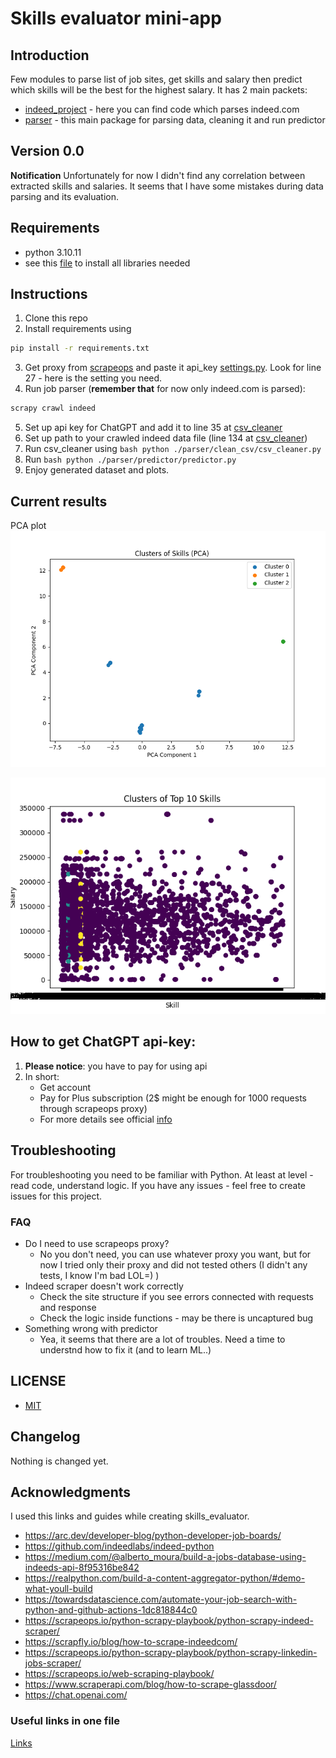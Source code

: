 # Skills evaluator mini-app

## Introduction
Few modules to parse list of job sites, get skills and salary then predict which skills will be the best for the 
highest salary.
It has 2 main packets:
- [indeed_project](https://github.com/jBuly4/skills_evaluator/blob/5b33252bdb45144a128da25f3b7f9d6a9f0208c9/indeed_project/indeed_project) - here you can find code which parses indeed.com
- [parser](https://github.com/jBuly4/skills_evaluator/blob/5b33252bdb45144a128da25f3b7f9d6a9f0208c9/parser) - this main package for parsing data, cleaning it and run predictor

## Version 0.0
**Notification**
Unfortunately for now I didn't find any correlation between extracted skills and salaries. It seems that I have some 
mistakes during data parsing and its evaluation.

## Requirements
- python 3.10.11
- see this [file](https://github.com/jBuly4/skills_evaluator/blob/5b33252bdb45144a128da25f3b7f9d6a9f0208c9/requirements.txt) to install all libraries needed

## Instructions
1. Clone this repo
2. Install requirements using
```bash
pip install -r requirements.txt
```
3. Get proxy from [scrapeops](https://scrapeops.io/app/register/main) and paste it api_key 
[settings.py](https://github.com/jBuly4/skills_evaluator/blob/1b66f445afb549c66ea0ef1bd29f3e4250587dd0/indeed_project/indeed_project/settings.py). 
Look for line 27 - here is the setting you need.
4. Run job parser (**remember that** for now only indeed.com is parsed):
```bash
scrapy crawl indeed
```
5. Set up api key for ChatGPT and add it to line 35 at [csv_cleaner](https://github.com/jBuly4/skills_evaluator/blob/5b33252bdb45144a128da25f3b7f9d6a9f0208c9/parser/clean_csv/csv_cleaner.py)
6. Set up path to your crawled indeed data file (line 134 at [csv_cleaner](https://github.com/jBuly4/skills_evaluator/blob/5b33252bdb45144a128da25f3b7f9d6a9f0208c9/parser/clean_csv/csv_cleaner.py))
7. Run csv_cleaner using ```bash python ./parser/clean_csv/csv_cleaner.py```
8. Run ```bash python ./parser/predictor/predictor.py```
9. Enjoy generated dataset and plots.

## Current results
PCA plot
![PCA plot](https://github.com/jBuly4/skills_evaluator/blob/main/parser/predictor/plots/PCA_top_10_skill_clusters_with_legend.png)

![Raw clusters for top-10 skills](https://github.com/jBuly4/skills_evaluator/blob/main/parser/predictor/plots/top_10_skill_clusters.png)

## How to get ChatGPT api-key:
1. **Please notice**: you have to pay for using api
2. In short:
   - Get account
   - Pay for Plus subscription (2$ might be enough for 1000 requests through scrapeops proxy)
   - For more details see official [info](https://help.openai.com/en/articles/7039783-how-can-i-access-the-chatgpt-api)

## Troubleshooting
For troubleshooting you need to be familiar with Python. At least at level - read code, understand logic.
If you have any issues - feel free to create issues for this project.

### FAQ
- Do I need to use scrapeops proxy?
  - No you don't need, you can use whatever proxy you want, but for now I tried only their proxy and did not tested 
    others (I didn't any tests, I know I'm bad LOL=) ) 
- Indeed scraper doesn't work correctly
  - Check the site structure if you see errors connected with requests and response
  - Check the logic inside functions - may be there is uncaptured bug
- Something wrong with predictor
  - Yea, it seems that there are a lot of troubles. Need a time to understnd how to fix it (and to learn ML..)

## LICENSE
- [MIT](https://github.com/jBuly4/skills_evaluator/blob/0a9b97352012d929752ea644feae8482c53b91d9/LICENSE)

## Changelog
Nothing is changed yet.

## Acknowledgments
I used this links and guides while creating skills_evaluator.

- https://arc.dev/developer-blog/python-developer-job-boards/
- https://github.com/indeedlabs/indeed-python
- https://medium.com/@alberto_moura/build-a-jobs-database-using-indeeds-api-8f95316be842
- https://realpython.com/build-a-content-aggregator-python/#demo-what-youll-build
- https://towardsdatascience.com/automate-your-job-search-with-python-and-github-actions-1dc818844c0
- https://scrapeops.io/python-scrapy-playbook/python-scrapy-indeed-scraper/
- https://scrapfly.io/blog/how-to-scrape-indeedcom/
- https://scrapeops.io/python-scrapy-playbook/python-scrapy-linkedin-jobs-scraper/
- https://scrapeops.io/web-scraping-playbook/
- https://www.scraperapi.com/blog/how-to-scrape-glassdoor/
- https://chat.openai.com/

### Useful links in one file
[Links](https://github.com/jBuly4/skills_evaluator/blob/main/some_sites.txt)

